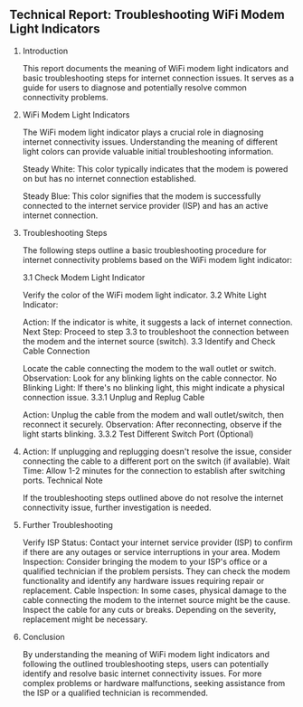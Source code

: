 <h2>Technical Report: Troubleshooting WiFi Modem Light Indicators </h2>

<ol>
<li>
Introduction

This report documents the meaning of WiFi modem light indicators and basic troubleshooting steps for internet connection issues. It serves as a guide for users to diagnose and potentially resolve common connectivity problems.
</li>
<li>
WiFi Modem Light Indicators

The WiFi modem light indicator plays a crucial role in diagnosing internet connectivity issues. Understanding the meaning of different light colors can provide valuable initial troubleshooting information.

Steady White: This color typically indicates that the modem is powered on but has no internet connection established.

Steady Blue: This color signifies that the modem is successfully connected to the internet service provider (ISP) and has an active internet connection.
</li>
<li>
Troubleshooting Steps

The following steps outline a basic troubleshooting procedure for internet connectivity problems based on the WiFi modem light indicator:

3.1 Check Modem Light Indicator

Verify the color of the WiFi modem light indicator.
3.2 White Light Indicator:

Action: If the indicator is white, it suggests a lack of internet connection.
Next Step: Proceed to step 3.3 to troubleshoot the connection between the modem and the internet source (switch).
3.3 Identify and Check Cable Connection

Locate the cable connecting the modem to the wall outlet or switch.
Observation: Look for any blinking lights on the cable connector.
No Blinking Light: If there's no blinking light, this might indicate a physical connection issue.
3.3.1 Unplug and Replug Cable

Action: Unplug the cable from the modem and wall outlet/switch, then reconnect it securely.
Observation: After reconnecting, observe if the light starts blinking.
3.3.2 Test Different Switch Port (Optional)

</li><li>
Action: If unplugging and replugging doesn't resolve the issue, consider connecting the cable to a different port on the switch (if available).
Wait Time: Allow 1-2 minutes for the connection to establish after switching ports.
Technical Note

If the troubleshooting steps outlined above do not resolve the internet connectivity issue, further investigation is needed.
</li>
<li>
Further Troubleshooting

Verify ISP Status: Contact your internet service provider (ISP) to confirm if there are any outages or service interruptions in your area.
Modem Inspection: Consider bringing the modem to your ISP's office or a qualified technician if the problem persists. They can check the modem functionality and identify any hardware issues requiring repair or replacement.
Cable Inspection: In some cases, physical damage to the cable connecting the modem to the internet source might be the cause. Inspect the cable for any cuts or breaks. Depending on the severity, replacement might be necessary.
</li><li>
Conclusion

By understanding the meaning of WiFi modem light indicators and following the outlined troubleshooting steps, users can potentially identify and resolve basic internet connectivity issues. For more complex problems or hardware malfunctions, seeking assistance from the ISP or a qualified technician is recommended.
</li>
</ol>